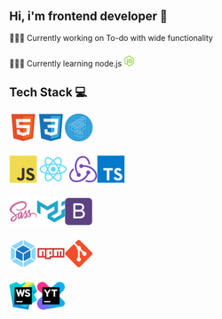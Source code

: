 ## Hi, i'm frontend developer 👋



🧑🏻‍💻 Currently working on To-do with wide functionality
###
🙇🏻‍♂️ Currently learning node.js <img src="https://github.com/Wonder4Code/Wonder4Code/blob/main/images/nodejs.svg" width=20/>

## Tech Stack 💻
<img src="https://github.com/Wonder4Code/Wonder4Code/blob/main/images/html5.svg" alt="HTML5" width=50/><img src="https://github.com/Wonder4Code/Wonder4Code/blob/main/images/css3.svg" width=50/><img src="https://github.com/Wonder4Code/Wonder4Code/blob/main/images/BAM.svg" width=50/>
###
<img src="https://github.com/Wonder4Code/Wonder4Code/blob/main/images/javascript.svg" width=50/> <img src="https://github.com/Wonder4Code/Wonder4Code/blob/main/images/react.svg" width=50/> <img src="https://github.com/Wonder4Code/Wonder4Code/blob/main/images/redux.svg" width=50/><img src="https://github.com/Wonder4Code/Wonder4Code/blob/main/images/typescript.svg" width=50/>
###
<img src="https://github.com/Wonder4Code/Wonder4Code/blob/main/images/sass.svg" width=50/><img src="https://github.com/Wonder4Code/Wonder4Code/blob/main/images/materialui.svg" width=50/><img src="https://github.com/Wonder4Code/Wonder4Code/blob/main/images/bootstrap.svg" width=50/>
###
<img src="https://github.com/Wonder4Code/Wonder4Code/blob/main/images/webpack.svg" width=50/><img src="https://github.com/Wonder4Code/Wonder4Code/blob/main/images/npm.svg" width=50/><img src="https://github.com/Wonder4Code/Wonder4Code/blob/main/images/git.svg" width=50/>
###
<img src="https://github.com/Wonder4Code/Wonder4Code/blob/main/images/webstorm.png" width=50/><img src="https://github.com/Wonder4Code/Wonder4Code/blob/main/images/youtrack.png" width=50/>

<!--
**Wonder4Code/Wonder4Code** is a ✨ _special_ ✨ repository because its `README.md` (this file) appears on your GitHub profile.

Here are some ideas to get you started:

- 🔭 I’m currently working on ...
- 🌱 I’m currently learning ...
- 👯 I’m looking to collaborate on ...
- 🤔 I’m looking for help with ...
- 💬 Ask me about ...
- 📫 How to reach me: ...
- 😄 Pronouns: ...
- ⚡ Fun fact: ...
-->
